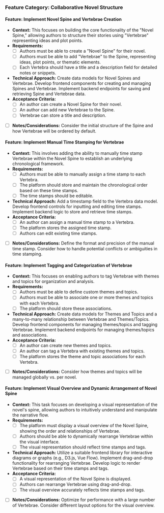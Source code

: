 ### Feature Category: Collaborative Novel Structure

#### **Feature:** Implement Novel Spine and Vertebrae Creation

*   **Context:** This focuses on building the core functionality of the "Novel Spine," allowing authors to structure their stories using "Vertebrae" representing ideas and plot points.
*   **Requirements:**
    *   [ ] Authors must be able to create a "Novel Spine" for their novel.
    *   [ ] Authors must be able to add "Vertebrae" to the Spine, representing ideas, plot points, or thematic elements.
    *   [ ] Each Vertebra should have a title and a description field for detailed notes or snippets.
*   **Technical Approach:** Create data models for Novel Spines and Vertebrae. Develop frontend components for creating and managing Spines and Vertebrae. Implement backend endpoints for saving and retrieving Spine and Vertebrae data.
*   **Acceptance Criteria:**
    *   [ ] An author can create a Novel Spine for their novel.
    *   [ ] An author can add new Vertebrae to the Spine.
    *   [ ] Vertebrae can store a title and description.
*   [ ] **Notes/Considerations:** Consider the initial structure of the Spine and how Vertebrae will be ordered by default.

#### **Feature:** Implement Manual Time Stamping for Vertebrae

*   **Context:** This involves adding the ability to manually time stamp Vertebrae within the Novel Spine to establish an underlying chronological framework.
*   **Requirements:**
    *   [ ] Authors must be able to manually assign a time stamp to each Vertebra.
    *   [ ] The platform should store and maintain the chronological order based on these time stamps.
    *   [ ] The time stamps should be editable.
*   **Technical Approach:** Add a timestamp field to the Vertebra data model. Develop frontend controls for inputting and editing time stamps. Implement backend logic to store and retrieve time stamps.
*   **Acceptance Criteria:**
    *   [ ] An author can assign a manual time stamp to a Vertebra.
    *   [ ] The platform stores the assigned time stamp.
    *   [ ] Authors can edit existing time stamps.
*   [ ] **Notes/Considerations:** Define the format and precision of the manual time stamp. Consider how to handle potential conflicts or ambiguities in time stamping.

#### **Feature:** Implement Tagging and Categorization of Vertebrae

*   **Context:** This focuses on enabling authors to tag Vertebrae with themes and topics for organization and analysis.
*   **Requirements:**
    *   [ ] Authors must be able to define custom themes and topics.
    *   [ ] Authors must be able to associate one or more themes and topics with each Vertebra.
    *   [ ] The platform should store these associations.
*   **Technical Approach:** Create data models for Themes and Topics and a many-to-many relationship between Vertebrae and Themes/Topics. Develop frontend components for managing themes/topics and tagging Vertebrae. Implement backend endpoints for managing themes/topics and associations.
*   **Acceptance Criteria:**
    *   [ ] An author can create new themes and topics.
    *   [ ] An author can tag a Vertebra with existing themes and topics.
    *   [ ] The platform stores the theme and topic associations for each Vertebra.
*   [ ] **Notes/Considerations:** Consider how themes and topics will be managed globally vs. per novel.

#### **Feature:** Implement Visual Overview and Dynamic Arrangement of Novel Spine

*   **Context:** This task focuses on developing a visual representation of the novel's spine, allowing authors to intuitively understand and manipulate the narrative flow.
*   **Requirements:**
    *   [ ] The platform must display a visual overview of the Novel Spine, showing the order and relationships of Vertebrae.
    *   [ ] Authors should be able to dynamically rearrange Vertebrae within the visual interface.
    *   [ ] The visual representation should reflect time stamps and tags.
*   **Technical Approach:** Utilize a suitable frontend library for interactive diagrams or graphs (e.g., D3.js, Vue Flow). Implement drag-and-drop functionality for rearranging Vertebrae. Develop logic to render Vertebrae based on their time stamps and tags.
*   **Acceptance Criteria:**
    *   [ ] A visual representation of the Novel Spine is displayed.
    *   [ ] Authors can rearrange Vertebrae using drag-and-drop.
    *   [ ] The visual overview accurately reflects time stamps and tags.
*   [ ] **Notes/Considerations:** Optimize for performance with a large number of Vertebrae. Consider different layout options for the visual overview.